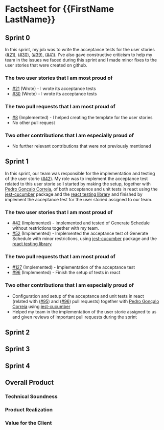 # Factsheet for {{FirstName LastName}}

## Sprint 0

In this sprint, my job was to write the acceptance tests for the user stories ([#21](https://github.com/FEUP-MEIC-DS-2022-1MEIC03/shift_planner_project/issues/21)), ([#30](https://github.com/FEUP-MEIC-DS-2022-1MEIC03/shift_planner_project/issues/30)), ([#39](https://github.com/FEUP-MEIC-DS-2022-1MEIC03/shift_planner_project/issues/39)), ([#41](https://github.com/FEUP-MEIC-DS-2022-1MEIC03/shift_planner_project/issues/41)). I've also gave constructive criticism to help my team in the issues we faced during this sprint and I made minor fixes to the user stories that were created on github.

### The two user stories that I am most proud of

-   [#21](https://github.com/FEUP-MEIC-DS-2022-1MEIC03/shift_planner_project/issues/21) (Wrote) - I wrote its acceptance tests
-   [#30](https://github.com/FEUP-MEIC-DS-2022-1MEIC03/shift_planner_project/issues/30) (Wrote) - I wrote its acceptance tests

### The two pull requests that I am most proud of

-   [#8](https://github.com/FEUP-MEIC-DS-2022-1MEIC03/shift_planner_project/pull/8) (Implemented) - I helped creating the template for the user stories
-   No other pull request

### Two other contributions that I am especially proud of

-   No further relevant contributions that were not previously mentioned

## Sprint 1

In this sprint, our team was responsible for the implementation and testing of the user storie ([#42](https://github.com/FEUP-MEIC-DS-2022-1MEIC03/shift_planner_project/issues/42)). My role was to implement the acceptance test related to this user storie so I started by making the setup, together with [Pedro Gonçalo Correia](https://github.com/Goncalerta), of both acceptance and unit tests in react using the [jest-cucumber](https://www.npmjs.com/package/jest-cucumber) package and the [react testing library](https://testing-library.com/docs/react-testing-library/intro/) and finished by implement the acceptance test for the user storied assigned to our team.

### The two user stories that I am most proud of

-   [#42](https://github.com/FEUP-MEIC-DS-2022-1MEIC03/shift_planner_project/issues/42) (Implemented) - Implemented and tested of Generate Schedule without restrictions together with my team.
-   [#52](https://github.com/FEUP-MEIC-DS-2022-1MEIC03/shift_planner_project/issues/52) (Implemented) - Implemented the acceptance test of Generate Schedule with minor restrictions, using [jest-cucumber](https://www.npmjs.com/package/jest-cucumber) package and the [react testing library](https://testing-library.com/docs/react-testing-library/intro/)

### The two pull requests that I am most proud of

-   [#127](https://github.com/FEUP-MEIC-DS-2022-1MEIC03/shift_planner_project/pull/127) (Implemented) - Implementation of the acceptance test
-   [#96](https://github.com/FEUP-MEIC-DS-2022-1MEIC03/shift_planner_project/pull/96) (Implemented) - Finish the setup of tests in react

### Two other contributions that I am especially proud of

-   Configuration and setup of the acceptance and unit tests in react (related with ([#95](https://github.com/FEUP-MEIC-DS-2022-1MEIC03/shift_planner_project/pull/95)) and ([#96](https://github.com/FEUP-MEIC-DS-2022-1MEIC03/shift_planner_project/pull/96)) pull requests) together with [Pedro Gonçalo Correia](https://github.com/Goncalerta) using [jest-cucumber](https://www.npmjs.com/package/jest-cucumber)
-   Helped my team in the implementation of the user storie assigned to us and given reviews of important pull requests during the sprint

## Sprint 2

## Sprint 3

## Sprint 4

## Overall Product

### Technical Soundness

### Product Realization

### Value for the Client
